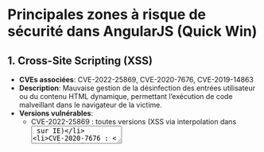 # Principales zones à risque de sécurité dans AngularJS (Quick Win)

## 1. Cross-Site Scripting (XSS)
- **CVEs associées**: CVE-2022-25869, CVE-2020-7676, CVE-2019-14863
- **Description**: Mauvaise gestion de la désinfection des entrées utilisateur ou du contenu HTML dynamique, permettant l’exécution de code malveillant dans le navigateur de la victime.
- **Versions vulnérables**: 
  - CVE-2022-25869 : toutes versions (XSS via interpolation dans <textarea> sur IE)
  - CVE-2020-7676 : < 1.8.0 (XSS via parsing HTML, balises <option> dans <select>)
  - CVE-2019-14863 : < 1.5.0-beta.0 (XSS via échappement de contexte)
- **Exemple de code vulnérable**:
  ```
  <div ng-bind-html="userContent"></div>
  ```
  - Si `userContent` contient `<img src=x onerror=alert(1)>`, cela déclenche un XSS.
- **Correctif approprié**:
  - Toujours utiliser `$sanitize` ou `DomSanitizer` pour tout contenu HTML dynamique.
  - Mettre à jour AngularJS vers la version la plus récente possible (idéalement migrer vers Angular moderne, car AngularJS est en EOL)[4][7][8].

## 2. Mauvaise désinfection des attributs HTML (srcset)
- **CVEs associées**: CVE-2024-8372, CVE-2024-8373
- **Description**: Mauvaise désinfection de l’attribut `srcset` dans les balises `<img>` ou `<source>`, permettant de contourner les restrictions de sources d’images et de réaliser du content spoofing ou XSS.
- **Versions vulnérables**: 
  - CVE-2024-8372 : ≥ 1.3.0-rc.4
  - CVE-2024-8373 : toutes versions
- **Exemple de code vulnérable**:
  ```
  <img ng-srcset="{{userSrcset}}">
  ```
  - Un attaquant peut injecter une valeur malveillante dans `userSrcset`.
- **Correctif approprié**:
  - Aucun correctif officiel (AngularJS est EOL).
  - Filtrer et valider strictement les valeurs injectées dans les attributs HTML sensibles[4][5].

## 3. Regular Expression Denial of Service (ReDoS)
- **CVEs associées**: CVE-2023-26118, CVE-2023-26117, CVE-2023-26116, CVE-2024-21490, CVE-2022-25844
- **Description**: Utilisation de regex non sécurisées dans certains services ou directives, permettant à un attaquant de provoquer un déni de service via des entrées spécialement conçues.
- **Versions vulnérables**: 
  - CVE-2023-26118 : ≥ 1.4.9 (input[url])
  - CVE-2023-26117 : ≥ 1.0.0 ($resource)
  - CVE-2023-26116 : ≥ 1.2.21 (angular.copy)
  - CVE-2024-21490 : ≥ 1.3.0 (ng-srcset)
  - CVE-2022-25844 : ≥ 1.7.0 (locale personnalisée)
- **Exemple de code vulnérable**:
  ```
  angular.copy(userInput, {});
  ```
  - `userInput` peut contenir une chaîne provoquant un backtracking catastrophique.
- **Correctif approprié**:
  - Mettre à jour vers la dernière version disponible.
  - Ne jamais traiter directement des entrées utilisateur avec des fonctions utilisant des regex non maîtrisées[4].

## 4. Prototype Pollution
- **CVE associée**: CVE-2019-10768
- **Description**: La fonction `merge()` pouvait être utilisée pour modifier le prototype global via un payload `__proto__`, ouvrant la voie à des attaques avancées.
- **Versions vulnérables**: < 1.7.9
- **Exemple de code vulnérable**:
  ```
  angular.merge({}, JSON.parse(userInput));
  ```
  - `userInput` : `{"__proto__": {"admin": true}}`
- **Correctif approprié**:
  - Mettre à jour vers 1.7.9+
  - Ne jamais merger d’objets issus d’entrées utilisateur sans validation[4].

## 5. Fin de support & correctifs impossibles
- **Description**: AngularJS est EOL (End-of-Life) depuis 2022, aucun correctif de sécurité officiel n’est publié.
- **Correctif approprié**:
  - Migrer vers Angular moderne (`@angular/core`) ou utiliser un support commercial tiers si migration impossible[2][3][4].

